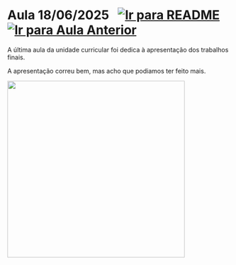# Aula 18/06/2025 &nbsp; [![Ir para README](https://img.shields.io/badge/Indice-Verde?style=for-the-badge)](../README.md#indice) &nbsp; [![Ir para Aula Anterior](https://img.shields.io/badge/Anterior-Aula%2015-007ACC?style=for-the-badge)](../aulas/17-06-2025.md) 

<p> 
  A última aula da unidade curricular foi dedica à apresentação dos trabalhos finais.
</p> 

<p> 
  A apresentação correu bem, mas acho que podiamos ter feito mais.
</p>

<img src="https://github.com/user-attachments/assets/ffffedfb-aa86-423a-8169-8e2f508bc3aa" width="400" />
